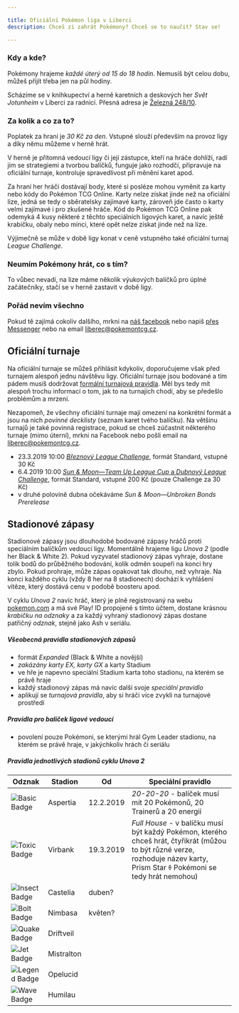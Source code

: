 ```yaml
---

title: Oficiální Pokémon liga v Liberci
description: Chceš zi zahrát Pokémony? Chceš se to naučit? Stav se!

---
```


### Kdy a kde?

Pokémony hrajeme *každé úterý od 15 do 18 hodin*. Nemusíš být celou dobu, můžeš přijít třeba jen na půl hodiny.

Scházíme se v knihkupectví a herně karetních a deskových her *Svět Jotunheim* v Liberci za radnicí. Přesná adresa je [Železná 248/10](https://mapy.cz/s/3pISH).

### Za kolik a co za to?

Poplatek za hraní je *30 Kč za den*. Vstupné slouží především na provoz ligy a díky němu můžeme v herně hrát.

V herně je přítomná vedoucí ligy či její zástupce, kteří na hráče dohlíží, radí jim se strategiemi a tvorbou balíčků, funguje jako rozhodčí, připravuje na oficiální turnaje, kontroluje spravedlivost při měnění karet apod.

Za hraní her hráči dostávají body, které si posléze mohou vyměnit za karty nebo kódy do Pokémon TCG Online. Karty nelze získat jinde než na oficiální lize, jedná se tedy o sběratelsky zajímavé karty, zároveň jde často o karty velmi zajímavé i pro zkušené hráče. Kód do Pokémon TCG Online pak odemyká 4 kusy některé z těchto speciálních ligových karet, a navíc ještě krabičku, obaly nebo minci, které opět nelze získat jinde než na lize.

Výjimečně se může v době ligy konat v ceně vstupného také oficiální turnaj *League Challenge*.

### Neumím Pokémony hrát, co s tím?

To vůbec nevadí, na lize máme několik výukových balíčků pro úplné začátečníky, stačí se v herně zastavit v době ligy.

### Pořád nevím všechno

Pokud tě zajímá cokoliv dalšího, mrkni na [náš facebook](https://www.facebook.com/league.liberec) nebo napiš [přes Messenger](http://m.me/league.liberec) nebo na email <liberec@pokemontcg.cz>.

## Oficiální turnaje

Na oficiální turnaje se můžeš přihlásit kdykoliv, doporučujeme však před turnajem alespoň jednu návštěvu ligy. Oficiální turnaje jsou bodované a tím pádem musíš dodržovat [formální turnajová pravidla](https://www.pokemon.com/uk/play-pokemon/about/tournaments-rules-and-resources/). Měl bys tedy mít alespoň trochu informací o tom, jak to na turnajích chodí, aby se předešlo problémům a mrzení.

Nezapomeň, že všechny oficiální turnaje mají omezení na konkrétní formát a jsou na nich *povinné decklisty* (seznam karet tvého balíčku). Na většinu turnajů je také povinná registrace, pokud se chceš zúčastnit některého turnaje (mimo úterní), mrkni na Facebook nebo pošli email na <liberec@pokemontcg.cz>.

* 23.3.2019 10:00 [*Březnový League Challenge*](https://www.facebook.com/events/291704648176907/), formát Standard, vstupné 30 Kč
* 6.4.2019 10:00 [*Sun & Moon—Team Up League Cup* a *Dubnový League Challenge*](https://www.facebook.com/events/153420155575292/), formát Standard, vstupné 200 Kč (pouze Challenge za 30 Kč)
* v druhé polovině dubna očekáváme *Sun & Moon—Unbroken Bonds Prerelease*

## Stadionové zápasy

Stadionové zápasy jsou dlouhodobé bodované zápasy hráčů proti speciálním balíčkům vedoucí ligy. Momentálně hrajeme ligu *Unova 2* (podle her Black & White 2). Pokud vyzyvatel stadionový zápas vyhraje, dostane tolik bodů do průběžného bodování, kolik odměn soupeři na konci hry zbylo. Pokud prohraje, může zápas opakovat tak dlouho, než vyhraje. Na konci každého cyklu (vždy 8 her na 8 stadionech) dochází k vyhlášení vítěze, který dostává cenu v podobě boosteru apod.

V cyklu *Unova 2* navíc hráč, který je plně registrovaný na webu [pokemon.com](https://www.pokemon.com/uk/) a má své Play! ID propojené s tímto účtem, dostane krásnou *krabičku na odznaky* a za každý vyhraný stadionový zápas dostane patřičný *odznak*, stejně jako Ash v seriálu.

##### Všeobecná pravidla stadionových zápasů
* formát *Expanded* (Black & White a novější)
* *zakázány karty EX, karty GX* a karty Stadium
* ve hře je napevno speciální Stadium karta toho stadionu, na kterém se právě hraje
* každý stadionový zápas má navíc další svoje *speciální pravidlo*
* aplikují se *turnajová pravidla*, aby si hráči více zvykli na turnajové prostředí

##### Pravidla pro balíček ligové vedoucí
* povolení pouze Pokémoni, se kterými hrál Gym Leader stadionu, na kterém se právě hraje, v jakýchkoliv hrách či seriálu

##### Pravidla jednotlivých stadionů cyklu *Unova 2*

Odznak             | Stadion    | Od         | Speciální pravidlo
-------------------|------------|------------|---------------------------------------------
![Basic Badge][1]  | Aspertia   | 12.2.2019  | *20-20-20* - balíček musí mít 20 Pokémonů, 20 Trainerů a 20 energií
![Toxic Badge][2]  | Virbank    | 19.3.2019  | *Full House* - v balíčku musí být každý Pokémon, kterého chceš hrát, čtyřikrát (můžou to být různé verze, rozhoduje název karty, Prism Star 🞠 Pokémoni se tedy hrát nemohou)
![Insect Badge][3] | Castelia   | duben?     | 
![Bolt Badge][4]   | Nimbasa    | květen?    | 
![Quake Badge][5]  | Driftveil  |            | 
![Jet Badge][6]    | Mistralton |            | 
![Legend Badge][7] | Opelucid   |            | 
![Wave Badge][8]   | Humilau    |            | 

[1]: https://cdn.bulbagarden.net/upload/thumb/8/85/Basic_Badge.png/40px-Basic_Badge.png
[2]: https://cdn.bulbagarden.net/upload/thumb/3/3e/Toxic_Badge.png/40px-Toxic_Badge.png
[3]: https://cdn.bulbagarden.net/upload/thumb/8/8a/Insect_Badge.png/40px-Insect_Badge.png
[4]: https://cdn.bulbagarden.net/upload/thumb/5/5b/Bolt_Badge.png/40px-Bolt_Badge.png
[5]: https://cdn.bulbagarden.net/upload/thumb/2/29/Quake_Badge.png/40px-Quake_Badge.png
[6]: https://cdn.bulbagarden.net/upload/thumb/9/9c/Jet_Badge.png/40px-Jet_Badge.png
[7]: https://cdn.bulbagarden.net/upload/thumb/c/c0/Legend_Badge.png/40px-Legend_Badge.png
[8]: https://cdn.bulbagarden.net/upload/thumb/0/00/Wave_Badge.png/40px-Wave_Badge.png
